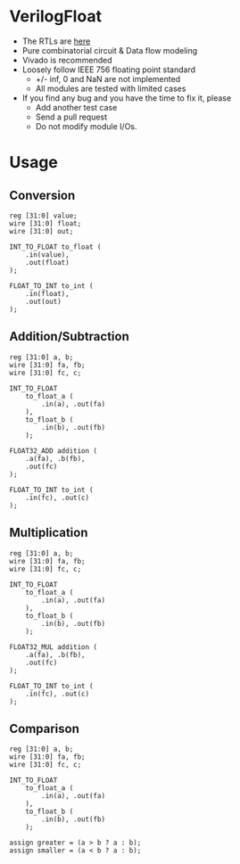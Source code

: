 # VerilogFloat
- The RTLs are [here](https://github.com/lawrence910426/VerilogFloat/tree/main/project_1/project_1.srcs/sources_1/new)
- Pure combinatorial circuit & Data flow modeling
- Vivado is recommended
- Loosely follow IEEE 756 floating point standard
  - +/- inf, 0 and NaN are not implemented
  - All modules are tested with limited cases
- If you find any bug and you have the time to fix it, please
  - Add another test case
  - Send a pull request
  - Do not modify module I/Os.

# Usage

## Conversion
```Verilog=
reg [31:0] value;
wire [31:0] float;
wire [31:0] out;

INT_TO_FLOAT to_float (
    .in(value),
    .out(float)
);

FLOAT_TO_INT to_int (
    .in(float),
    .out(out)
);
```

## Addition/Subtraction
```Verilog=
reg [31:0] a, b;
wire [31:0] fa, fb;
wire [31:0] fc, c;

INT_TO_FLOAT 
    to_float_a (
        .in(a), .out(fa)
    ),
    to_float_b (
        .in(b), .out(fb)
    );

FLOAT32_ADD addition (
    .a(fa), .b(fb),
    .out(fc)
);

FLOAT_TO_INT to_int (
    .in(fc), .out(c)
);
```

## Multiplication
```Verilog=
reg [31:0] a, b;
wire [31:0] fa, fb;
wire [31:0] fc, c;

INT_TO_FLOAT 
    to_float_a (
        .in(a), .out(fa)
    ),
    to_float_b (
        .in(b), .out(fb)
    );

FLOAT32_MUL addition (
    .a(fa), .b(fb),
    .out(fc)
);

FLOAT_TO_INT to_int (
    .in(fc), .out(c)
);
```

## Comparison
```Verilog=
reg [31:0] a, b;
wire [31:0] fa, fb;
wire [31:0] fc, c;

INT_TO_FLOAT 
    to_float_a (
        .in(a), .out(fa)
    ),
    to_float_b (
        .in(b), .out(fb)
    );

assign greater = (a > b ? a : b);
assign smaller = (a < b ? a : b);
```
